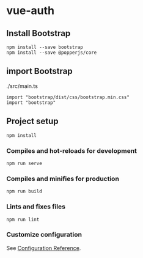 # vue-auth

## Install Bootstrap
```
npm install --save bootstrap  
npm install --save @popperjs/core  
```

## import Bootstrap
./src/main.ts

```
import "bootstrap/dist/css/bootstrap.min.css"  
import "bootstrap"  
```
## Project setup
```
npm install
```

### Compiles and hot-reloads for development
```
npm run serve
```

### Compiles and minifies for production
```
npm run build
```

### Lints and fixes files
```
npm run lint
```

### Customize configuration
See [Configuration Reference](https://cli.vuejs.org/config/).
